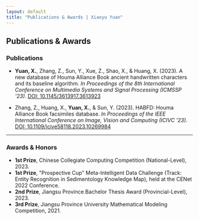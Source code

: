 ```yaml
---
layout: default
title: "Publications & Awards | Xiaoyu Yuan"
---
```


## Publications & Awards

### Publications

* **Yuan, X.**, Zhang, Z., Sun, Y., Xue, Z., Shao, X., & Huang, X. (2023). A new database of Houma Alliance Book ancient handwritten characters and its baseline algorithm. *In Proceedings of the 8th International Conference on Multimedia Systems and Signal Processing (ICMSSP '23)*. [DOI: 10.1145/3613917.3613923](https://doi.org/10.1145/3613917.3613923)

* Zhang, Z., Huang, X., **Yuan, X.**, & Sun, Y. (2023). HABFD: Houma Alliance Book facsimiles database. *In Proceedings of the IEEE International Conference on Image, Vision and Computing (ICIVC '23)*. [DOI: 10.1109/icive58118.2023.10269984]([https://doi.org/10.1109/icive58118.2023.10269984](https://ieeexplore.ieee.org/document/10269984))

---

### Awards & Honors

* **1st Prize**, Chinese Collegiate Computing Competition (National-Level), 2023.
* **1st Prize**, "Prospective Cup" Meta-Intelligent Data Challenge (Track: Entity Recognition in Sedimentology Knowledge Map), held at the CENet 2022 Conference.
* **2nd Prize**, Jiangsu Province Bachelor Thesis Award (Provincial-Level), 2023.
* **3rd Prize**, Jiangsu Province University Mathematical Modeling Competition, 2021.
